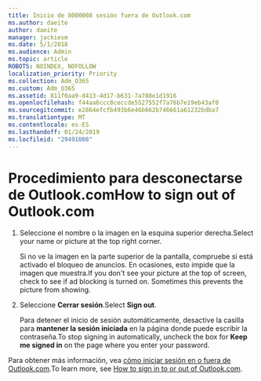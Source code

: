 ```yaml
---
title: Inicio de 8000008 sesión fuera de Outlook.com
ms.author: daeite
author: daeite
manager: jackiesm
ms.date: 5/1/2018
ms.audience: Admin
ms.topic: article
ROBOTS: NOINDEX, NOFOLLOW
localization_priority: Priority
ms.collection: Adm_O365
ms.custom: Adm_O365
ms.assetid: 811f0aa9-d413-4d17-b631-7a788e1d1916
ms.openlocfilehash: f44aa6ccc8ceccde5527552f7a76b7e19eb43af0
ms.sourcegitcommit: e2864efcfb493b6e46b662b746661a61232bdba7
ms.translationtype: MT
ms.contentlocale: es-ES
ms.lasthandoff: 01/24/2019
ms.locfileid: "29491008"
---
```

# <a name="how-to-sign-out-of-outlookcom"></a><span data-ttu-id="4435e-102">Procedimiento para desconectarse de Outlook.com</span><span class="sxs-lookup"><span data-stu-id="4435e-102">How to sign out of Outlook.com</span></span>

1. <span data-ttu-id="4435e-103">Seleccione el nombre o la imagen en la esquina superior derecha.</span><span class="sxs-lookup"><span data-stu-id="4435e-103">Select your name or picture at the top right corner.</span></span>
    
    <span data-ttu-id="4435e-p101">Si no ve la imagen en la parte superior de la pantalla, compruebe si está activado el bloqueo de anuncios. En ocasiones, esto impide que la imagen que muestra.</span><span class="sxs-lookup"><span data-stu-id="4435e-p101">If you don't see your picture at the top of screen, check to see if ad blocking is turned on. Sometimes this prevents the picture from showing.</span></span>
    
2. <span data-ttu-id="4435e-106">Seleccione **Cerrar sesión**.</span><span class="sxs-lookup"><span data-stu-id="4435e-106">Select **Sign out**.</span></span> 
    
    <span data-ttu-id="4435e-107">Para detener el inicio de sesión automáticamente, desactive la casilla para **mantener la sesión iniciada** en la página donde puede escribir la contraseña.</span><span class="sxs-lookup"><span data-stu-id="4435e-107">To stop signing in automatically, uncheck the box for **Keep me signed in** on the page where you enter your password.</span></span> 
    
<span data-ttu-id="4435e-108">Para obtener más información, vea [cómo iniciar sesión en o fuera de Outlook.com](https://go.microsoft.com/fwlink/p/?linkid=873113).</span><span class="sxs-lookup"><span data-stu-id="4435e-108">To learn more, see [How to sign in to or out of Outlook.com](https://go.microsoft.com/fwlink/p/?linkid=873113).</span></span>
  

